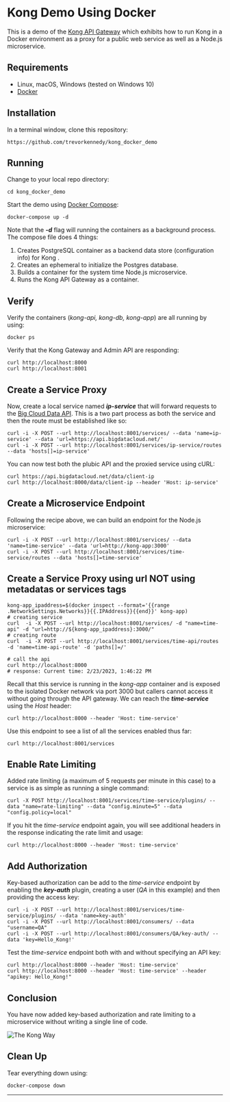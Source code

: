 # Kong Demo Using Docker
This is a demo of the [Kong API Gateway](https://konghq.com/) which exhibits how to run Kong in a Docker environment as a proxy for a public web service as well as a Node.js microservice.

## Requirements
  - Linux, macOS, Windows (tested on Windows 10)
  - [Docker](https://www.docker.com)

## Installation
In a terminal window, clone this repository:

```
https://github.com/trevorkennedy/kong_docker_demo
```

## Running

Change to your local repo directory:

```
cd kong_docker_demo
```

Start the demo using [Docker Compose](https://docs.docker.com/compose/):

```
docker-compose up -d  
```

Note that the ***-d*** flag will running the containers as a background process.  The compose file does 4 things: 

1.  Creates PostgreSQL container as a backend data store (configuration info) for Kong .
2.  Creates an ephemeral to initialize the Postgres database.
3.  Builds a container for the system time Node.js microservice.
4.  Runs the Kong API Gateway as a container.

## Verify

Verify the containers (*kong-api, kong-db, kong-app*) are all running by using:

```
docker ps
```

Verify that the Kong Gateway and Admin API are responding:

```
curl http://localhost:8000
curl http://localhost:8001
```

## Create a Service Proxy

Now, create a local service named ***ip-service*** that will forward requests to the [Big Cloud Data API](https://www.bigdatacloud.com/). This is a two part process as both the service  and then the route must be established like so:

```
curl -i -X POST --url http://localhost:8001/services/ --data 'name=ip-service' --data 'url=https://api.bigdatacloud.net/'
curl -i -X POST --url http://localhost:8001/services/ip-service/routes --data 'hosts[]=ip-service'
```

You can now test both the plubic API and the proxied service using cURL:
```
curl https://api.bigdatacloud.net/data/client-ip
curl http://localhost:8000/data/client-ip --header 'Host: ip-service'
```

## Create a Microservice Endpoint

Following the recipe above, we can build an endpoint for the Node.js microservice:

```
curl -i -X POST --url http://localhost:8001/services/ --data 'name=time-service' --data 'url=http://kong-app:3000'
curl -i -X POST --url http://localhost:8001/services/time-service/routes --data 'hosts[]=time-service'
```

## Create a Service Proxy using url NOT using metadatas or services tags

```
kong-app_ipaddress=$(docker inspect --format='{{range .NetworkSettings.Networks}}{{.IPAddress}}{{end}}' kong-app)
# creating service
curl  -i -X POST --url http://localhost:8001/services/ -d "name=time-api" -d "url=http://${kong-app_ipaddress}:3000/"
# creating route
curl  -i -X POST --url http://localhost:8001/services/time-api/routes -d 'name=time-api-route' -d 'paths[]=/'

# call the api 
curl http://localhost:8000
# response: Current time: 2/23/2023, 1:46:22 PM
```

Recall that this service is running in the *kong-app* container and is exposed to the isolated Docker network via port 3000 but callers cannot access it without going through the API gateway. We can reach the ***time-service*** using the *Host* header:

```
curl http://localhost:8000 --header 'Host: time-service'
```

Use this endpoint to see a list of all the services enabled thus far:

```
curl http://localhost:8001/services
```

## Enable Rate Limiting

Added rate limiting (a maximum of 5 requests per minute in this case) to a service is as simple as running a single command:

```
curl -X POST http://localhost:8001/services/time-service/plugins/ --data "name=rate-limiting" --data "config.minute=5" --data "config.policy=local"
```

If you hit the *time-service* endpoint again, you will see additional headers in the response indicating the rate limit and usage:

```
curl http://localhost:8000 --header 'Host: time-service'
```

## Add Authorization

Key-based authorization can be add to the *time-service* endpoint by enabling the ***key-auth*** plugin, creating a user (*QA* in this example) and then providing the access key:

```
curl -i -X POST --url http://localhost:8001/services/time-service/plugins/ --data 'name=key-auth'
curl -i -X POST --url http://localhost:8001/consumers/ --data "username=QA"
curl -i -X POST --url http://localhost:8001/consumers/QA/key-auth/ --data 'key=Hello_Kong!'
```

Test the *time-service* endpoint both with and without specifying an API key:

```
curl http://localhost:8000 --header 'Host: time-service'
curl http://localhost:8000 --header 'Host: time-service' --header "apikey: Hello_Kong!"
```

## Conclusion

You have now added key-based authorization and rate limiting to a microservice without writing a single line of code.

![The Kong Way](Kong%20Way.png)

## Clean Up

Tear everything down using:

```
docker-compose down
```

***
